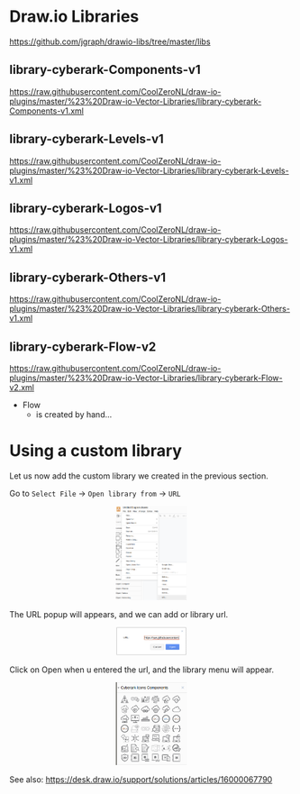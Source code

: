 
# Draw.io Libraries

https://github.com/jgraph/drawio-libs/tree/master/libs

## library-cyberark-Components-v1
https://raw.githubusercontent.com/CoolZeroNL/draw-io-plugins/master/%23%20Draw-io-Vector-Libraries/library-cyberark-Components-v1.xml  

## library-cyberark-Levels-v1
https://raw.githubusercontent.com/CoolZeroNL/draw-io-plugins/master/%23%20Draw-io-Vector-Libraries/library-cyberark-Levels-v1.xml  

## library-cyberark-Logos-v1
https://raw.githubusercontent.com/CoolZeroNL/draw-io-plugins/master/%23%20Draw-io-Vector-Libraries/library-cyberark-Logos-v1.xml  

## library-cyberark-Others-v1
https://raw.githubusercontent.com/CoolZeroNL/draw-io-plugins/master/%23%20Draw-io-Vector-Libraries/library-cyberark-Others-v1.xml  
  
## library-cyberark-Flow-v2
https://raw.githubusercontent.com/CoolZeroNL/draw-io-plugins/master/%23%20Draw-io-Vector-Libraries/library-cyberark-Flow-v2.xml

- Flow
    - is created by hand...

# Using a custom library

Let us now add the custom library we created in the previous section.

Go to `Select File` -> `Open library from` -> `URL`

<p align="center">
    <img width="25%" src="./readme.images/file-open-library-from-url.png">
</p>

The URL popup will appears, and we can add or library url.

<p align="center">
    <img width="25%" src="./readme.images/url.png">
</p>

Click on Open when u entered the url, and the library menu will appear.

<p align="center">
    <img width="25%" src="./readme.images/library-added.png">
</p>

See also: https://desk.draw.io/support/solutions/articles/16000067790




<!-- Rule:
https://desk.draw.io/support/solutions/articles/16000079239

```
editableCssRules=.*;
```

1. create new libary
2. add SVG
3. save to device
4. click on the new added img (so that the image is selected and showing on drawing)
5. select the image
6. edit style
7. add `editableCssRules=.*;` after images;
8. click on apply
9. click on the + icon in the Libary -->